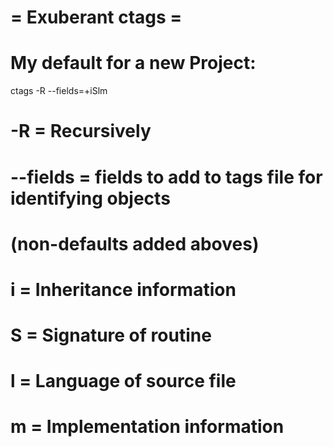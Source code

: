 = Exuberant ctags =
===================

# My default for a new Project:
ctags -R --fields=+iSlm

# -R = Recursively
# --fields = fields to add to tags file for identifying objects
#     (non-defaults added aboves)
#     i = Inheritance information
#     S = Signature of routine
#     l = Language of source file
#     m = Implementation information


